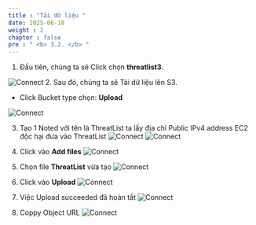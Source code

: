 ```yaml
---
title : "Tải dữ liệu "
date: 2025-06-18
weight : 2 
chapter : false
pre : " <b> 3.2. </b> "
---
```



1. Đầu tiên, chúng ta sẽ Click chọn **threatlist3**.

![Connect](/images/3.connect/image2.2.47.png)
2. Sau đó, chúng ta sẽ Tải dữ liệu lên S3.
  + Click Bucket type chọn: **Upload**
  
![Connect](/images/3.connect/image2.2.48.png)


3. Tạo 1 Noted với tên là ThreatList ta lấy địa chỉ Public IPv4 address EC2 độc hại đưa vào ThreatList
![Connect](/images/3.connect/image2.2.49.png)
![Connect](/images/3.connect/image2.2.50.png)

4. Click vào **Add files**
![Connect](/images/3.connect/image2.2.51.png)

5. Chọn file **ThreatList** vừa tạo
![Connect](/images/3.connect/image2.2.52.png)

6. Click vào **Upload**
![Connect](/images/3.connect/image2.2.53.png)

7. Việc Upload succeeded đã hoàn tất
![Connect](/images/3.connect/image2.2.54.png)

8. Coppy Object URL 
![Connect](/images/3.connect/image2.2.55.png)

